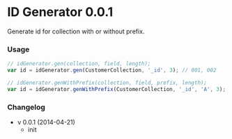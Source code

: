 # ID Generator 0.0.1
Generate id for collection with or without prefix.
### Usage
```js
// idGenerator.gen(collection, field, length);
var id = idGenerator.gen(CustomerCollection, '_id', 3); // 001, 002

// idGenerator.genWithPrefix(collection, field, prefix, length);
var id = idGenerator.genWithPrefix(CustomerCollection, '_id', 'A', 3); // A-001, A-002
```
### Changelog
- v 0.0.1 (2014-04-21)
    - init
